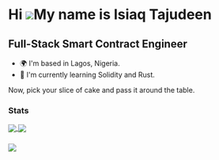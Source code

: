 Hi ![](https://user-images.githubusercontent.com/18350557/176309783-0785949b-9127-417c-8b55-ab5a4333674e.gif)My name is Isiaq Tajudeen
======================================================================================================================================

Full-Stack Smart Contract Engineer
-------------------------------------------------------------

* 🌍 I'm based in Lagos, Nigeria.
* 📘 I'm currently learning Solidity and Rust.
  
Now, pick your slice of cake and pass it around the table.

### Stats

<a href="https://github.com/anuraghazra/github-readme-stats">
  <img align="center" src="https://github-readme-stats.vercel.app/api?username=DevBigEazi&show_icons=true&theme=transparent" />
</a>


<a href="https://github.com/anuraghazra/github-readme-stats">
  <img align="center" src="https://github-readme-stats.vercel.app/api/top-langs/?username=DevBigEazi&langs_count=8&layout=compact&theme=transparent" />
</a>

###

<a href="http://www.github.com/DevBigEazi">
<img align="center" src="https://github-readme-streak-stats.herokuapp.com/?user=DevBigEazi&show_icons=true&theme=transparent" />
</a>





